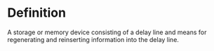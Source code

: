 # Definition

A storage or memory device consisting of a delay line and means for
regenerating and reinserting information into the delay line.
